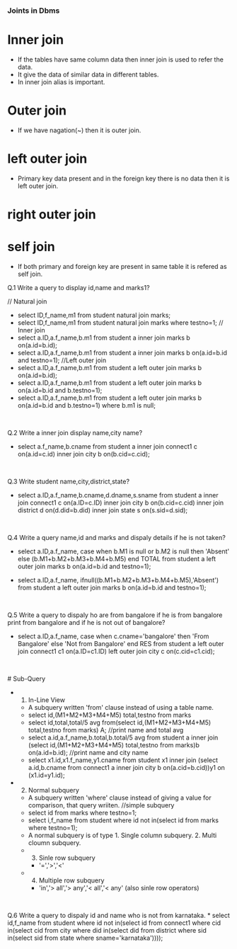 ### Joints in Dbms

# Inner join

* If the tables have same column data then inner join is used to refer the data.
* It give the data of similar data in different tables. 
* In inner join alias is important.

# Outer join

* If we have nagation(~) then it is outer join.

# left outer join

* Primary key data present and in the foreign key there is no data then it is left outer join.

# right outer join


# self join

* If both primary and foreign key are present in same table it is refered as self join.
<p>
Q.1 Write a query to display id,name and marks1?

// Natural join
* select ID,f_name,m1 from student natural join marks; 
* select ID,f_name,m1 from student natural join marks where testno=1;
// Inner join
* select a.ID,a.f_name,b.m1 from student a inner join marks b on(a.id=b.id);
* select a.ID,a.f_name,b.m1 from student a inner join marks b on(a.id=b.id and testno=1);
//Left outer join
* select a.ID,a.f_name,b.m1 from student a left outer join marks b on(a.id=b.id);
* select a.ID,a.f_name,b.m1 from student a left outer join marks b on(a.id=b.id and b.testno=1);
* select a.ID,a.f_name,b.m1 from student a left outer join marks b on(a.id=b.id and b.testno=1) where b.m1 is null;
</p><br>
<p>
Q.2 Write a inner join display name,city name?

* select a.f_name,b.cname from student a inner join connect1 c on(a.id=c.id) inner join city b on(b.cid=c.cid);
</p><br>
<p>
Q.3 Write student name,city,district,state?

* select a.ID,a.f_name,b.cname,d.dname,s.sname from student a inner join connect1 c on(a.ID=c.ID)
inner join city b on(b.cid=c.cid) inner join district d on(d.did=b.did)
inner join state s on(s.sid=d.sid);
</p><br>
<p>
Q.4 Write a query name,id and marks and dispaly details if he is not taken?

* select a.ID,a.f_name, case when b.M1 is null or b.M2 is null then
'Absent'
else
(b.M1+b.M2+b.M3+b.M4+b.M5) end TOTAL from student a left outer join marks b on(a.id=b.id and testno=1); 

* select a.ID,a.f_name, ifnull((b.M1+b.M2+b.M3+b.M4+b.M5),'Absent') from student a left outer join marks b on(a.id=b.id and testno=1); 


</p><br>
<p>
Q.5 Write a query to dispaly ho are from bangalore if he is from bangalore print from bangalore and if he is not out of bangalore?

* select a.ID,a.f_name, case when c.cname='bangalore' then 'From Bangalore'
else 'Not from Bangalore' end RES from student a left outer join connect1 c1 on(a.ID=c1.ID)
left outer join city c on(c.cid=c1.cid);
</p><br>
<p>
# Sub-Query

* 1. In-Line View
	* A subquery written 'from' clause instead of using a table name.
	* select id,(M1+M2+M3+M4+M5) total,testno from marks
	* select id,total,total/5 avg from(select id,(M1+M2+M3+M4+M5) total,testno from marks) A;
//print name and total avg
	* select a.id,a.f_name,b.total,b.total/5 avg from student a inner join (select id,(M1+M2+M3+M4+M5) total,testno from marks)b on(a.id=b.id);
//print name and city name
	* select x1.id,x1.f_name,y1.cname from student x1 inner join (select a.id,b.cname from connect1 a inner join city b on(a.cid=b.cid))y1 on (x1.id=y1.id);

* 2. Normal subquery
	* A subquery written 'where' clause instead of giving a value for comparison, that query wriiten.
//simple subquery
	* select id from marks where testno=1;
	* select i,f_name from student where id not in(select id from marks where testno=1);
	* A normal subquery is of type 1. Single column subquery. 2. Multi cloumn subquery.
	* 3. Sinle row subquery
		* '=','>','<'
	* 4. Multiple row subquery
		* 'in','> all','> any','< all','< any' (also sinle row operators)
</p><br>

Q.6 Write a query to dispaly id and name who is not from karnataka.
	* select id,f_name from student where id not in(select id from connect1 where cid in(select cid from city where did in(select did from district where sid in(select sid from state where sname='karnataka')))); 






























